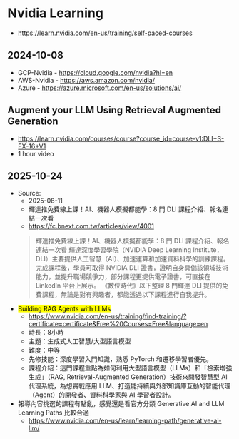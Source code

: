 # Nvidia Learning

- https://learn.nvidia.com/en-us/training/self-paced-courses

## 2024-10-08

- GCP-Nvidia - https://cloud.google.com/nvidia?hl=en
- AWS-Nvidia - https://aws.amazon.com/nvidia/
- Azure - https://azure.microsoft.com/en-us/solutions/ai/

## Augment your LLM Using Retrieval Augmented Generation

- https://learn.nvidia.com/courses/course?course_id=course-v1:DLI+S-FX-16+V1
- 1 hour video

## 2025-10-24

- Source:
  - 2025-08-11
  - 輝達推免費線上課！AI、機器人模擬都能學：8 門 DLI 課程介紹、報名連結一次看
  - https://fc.bnext.com.tw/articles/view/4001
  > 輝達推免費線上課！AI、機器人模擬都能學：8 門 DLI 課程介紹、報名連結一次看
  > 輝達深度學習學院（NVIDIA Deep Learning Institute，DLI）主要提供人工智慧（AI）、加速運算和加速資料科學的訓練課程。
  > 完成課程後，學員可取得 NVIDIA DLI 證書，證明自身具備該領域技術能力，並提升職場競爭力，部分課程更提供電子證書，可直接在 LinkedIn 平台上展示。
  > 《數位時代》以下整理 8 門輝達 DLI 提供的免費課程，無論是對有興趣者，都能透過以下課程進行自我提升。
- <mark>Building RAG Agents with LLMs</mark>
  - https://www.nvidia.com/en-us/training/find-training/?certificate=certificate&Free%20Courses=Free&language=en
  - 時長：8小時
  - 主題：生成式人工智慧/大型語言模型
  - 難度：中等
  - 先修技能：深度學習入門知識，熟悉 PyTorch 和遷移學習者優先。
  - 課程介紹：這門課程重點為如何利用大型語言模型（LLMs）和「檢索增強生成」（RAG, Retrieval-Augmented Generation）技術來開發智慧型 AI 代理系統，為想實戰應用 LLM、打造能持續與外部知識庫互動的智能代理（Agent）的開發者、資料科學家與 AI 學習者設計。
- 報導內容挑選的課程有點亂，感覺還是看官方分類 Generative AI and LLM Learning Paths 比較合適
  - https://www.nvidia.com/en-us/learn/learning-path/generative-ai-llm/